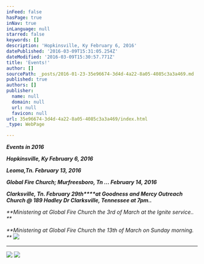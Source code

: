 ```yaml
---
inFeed: false
hasPage: true
inNav: true
inLanguage: null
starred: false
keywords: []
description: 'Hopkinsville, Ky February 6, 2016'
datePublished: '2016-03-09T15:31:05.254Z'
dateModified: '2016-03-09T15:30:57.771Z'
title: 'Events!'
author: []
sourcePath: _posts/2016-01-23-35e96674-3d4d-4a22-8a05-4085c3a3a469.md
published: true
authors: []
publisher:
  name: null
  domain: null
  url: null
  favicon: null
url: 35e96674-3d4d-4a22-8a05-4085c3a3a469/index.html
_type: WebPage

---
```

**_Events in 2016_**

**_Hopkinsville, Ky February 6, 2016_**

**_Leoma,Tn. February 13, 2016_**

**_Global Fire Church; Murfreesboro, Tn ... February 14, 2016_**

_**Clarksville, Tn. February 29th****at Goodness and Mercy Outreach Church @ 189 Hadley Dr Clarksville, 
Tennessee at 7pm..**_

_**Ministering at Global Fire Church the 3rd of March at the Ignite service.. **_

_**Ministering at Global Fire Church the 13th of March on Sunday morning. **_
![](https://the-grid-user-content.s3-us-west-2.amazonaws.com/9caf1d04-8ddf-4126-b763-3bda80da7b22.jpg)

****
![](https://s3-us-west-2.amazonaws.com/the-grid-img/p/41fb38b8318a239fdf5c01129cdd671a7fe896db.jpg)
![](https://the-grid-user-content.s3-us-west-2.amazonaws.com/6c0ec594-b71f-440f-8404-07d2a988e84e.jpg)